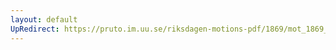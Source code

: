 ```yaml
---
layout: default
UpRedirect: https://pruto.im.uu.se/riksdagen-motions-pdf/1869/mot_1869__ak__74/mot_1869__ak__74-003.pdf
---
```

